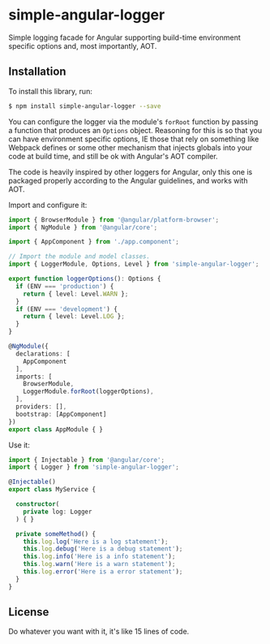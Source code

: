 # simple-angular-logger

Simple logging facade for Angular supporting build-time environment specific options and, most importantly, AOT.

## Installation

To install this library, run:

```bash
$ npm install simple-angular-logger --save
```

You can configure the logger via the module's `forRoot` function by passing a function that produces an `Options` object.
Reasoning for this is so that you can have environment specific options, IE those that rely on something like Webpack defines
or some other mechanism that injects globals into your code at build time, and still be ok with Angular's AOT compiler.

The code is heavily inspired by other loggers for Angular, only this one is packaged properly according to the Angular
guidelines, and works with AOT.

Import and configure it:

```typescript
import { BrowserModule } from '@angular/platform-browser';
import { NgModule } from '@angular/core';

import { AppComponent } from './app.component';

// Import the module and model classes.
import { LoggerModule, Options, Level } from 'simple-angular-logger';

export function loggerOptions(): Options {
  if (ENV === 'production') {
    return { level: Level.WARN };
  }
  if (ENV === 'development') {
    return { level: Level.LOG };
  }
}

@NgModule({
  declarations: [
    AppComponent
  ],
  imports: [
    BrowserModule,
    LoggerModule.forRoot(loggerOptions),
  ],
  providers: [],
  bootstrap: [AppComponent]
})
export class AppModule { }
```

Use it:

```typescript
import { Injectable } from '@angular/core';
import { Logger } from 'simple-angular-logger';

@Injectable()
export class MyService {

  constructor(
    private log: Logger
  ) { }

  private someMethod() {
    this.log.log('Here is a log statement');
    this.log.debug('Here is a debug statement');
    this.log.info('Here is a info statement');
    this.log.warn('Here is a warn statement');
    this.log.error('Here is a error statement');
  }
}
```

## License

Do whatever you want with it, it's like 15 lines of code.
